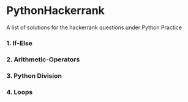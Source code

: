 # PythonHackerrank
A list of solutions for the hackerrank questions under Python Practice  
### 1. If-Else  
### 2. Arithmetic-Operators  
### 3. Python Division  
### 4. Loops
